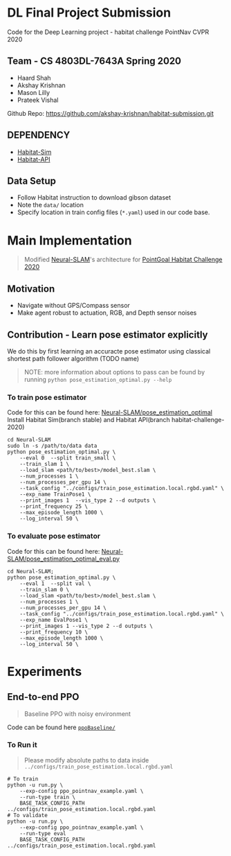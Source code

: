 # DL Final Project Submission
Code for the Deep Learning project - habitat challenge PointNav CVPR 2020 

## Team - CS 4803DL-7643A Spring 2020
- Haard Shah
- Akshay Krishnan
- Mason Lilly
- Prateek Vishal

Github Repo: https://github.com/akshay-krishnan/habitat-submission.git 

## DEPENDENCY

- [Habitat-Sim](https://github.com/facebookresearch/habitat-sim)
- [Habitat-API](https://github.com/facebookresearch/habitat-api)


## Data Setup
- Follow Habitat instruction to download gibson dataset
- Note the `data/` location
- Specify location in train config files (`*.yaml`) used in our code base.

# Main Implementation

> Modified [Neural-SLAM](https://github.com/devendrachaplot/Neural-SLAM)'s architecture for [PointGoal Habitat Challenge 2020](https://github.com/facebookresearch/habitat-challenge/tree/8ef39499bdaa4b73aa8968fac7bb068c296b79e0)

## Motivation
- Navigate without GPS/Compass sensor
- Make agent robust to actuation, RGB, and Depth sensor noises

## Contribution - Learn pose estimator explicitly

We do this by first learning an accuracte pose estimator using classical shortest path follower algorithm (TODO name)

> NOTE: more information about options to pass can be found by running `python pose_estimation_optimal.py --help`

### To train pose estimator
Code for this can be found here: [Neural-SLAM/pose_estimation_optimal](Neural-SLAM/pose_estimation_optimal)
Install Habitat Sim(branch stable) and Habitat API(branch habitat-challenge-2020) 
```
cd Neural-SLAM
sudo ln -s /path/to/data data
python pose_estimation_optimal.py \
    --eval 0  --split train_small \
    --train_slam 1 \
    --load_slam <path/to/best>/model_best.slam \
    --num_processes 1 \
    --num_processes_per_gpu 14 \
    --task_config "../configs/train_pose_estimation.local.rgbd.yaml" \
    --exp_name TrainPose1 \
    --print_images 1  --vis_type 2 --d outputs \
    --print_frequency 25 \
    --max_episode_length 1000 \
    --log_interval 50 \
```

### To evaluate pose estimator
Code for this can be found here: [Neural-SLAM/pose_estimation_optimal_eval.py](Neural-SLAM/pose_estimation_optimal_eval.py)

```
cd Neural-SLAM;
python pose_estimation_optimal.py \
    --eval 1  --split val \
    --train_slam 0 \
    --load_slam <path/to/best>/model_best.slam \
    --num_processes 1 \
    --num_processes_per_gpu 14 \
    --task_config "../configs/train_pose_estimation.local.rgbd.yaml" \
    --exp_name EvalPose1 \
    --print_images 1 --vis_type 2 --d outputs \
    --print_frequency 10 \
    --max_episode_length 1000 \
    --log_interval 50 \
```

# Experiments

## End-to-end PPO
> Baseline PPO with noisy environment

Code can be found here [`ppoBaseline/`](`ppoBaseline/`)

### To Run it

> Please modify absolute paths to data inside `../configs/train_pose_estimation.local.rgbd.yaml`

```
# To train
python -u run.py \
    --exp-config ppo_pointnav_example.yaml \
    --run-type train \
    BASE_TASK_CONFIG_PATH ../configs/train_pose_estimation.local.rgbd.yaml
# To validate
python -u run.py \
    --exp-config ppo_pointnav_example.yaml \
    --run-type eval
    BASE_TASK_CONFIG_PATH ../configs/train_pose_estimation.local.rgbd.yaml
```
